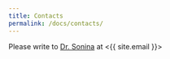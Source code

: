 ```yaml
---
title: Contacts
permalink: /docs/contacts/
---
```


Please write to <a href="https://www.utsc.utoronto.ca/dls/snejina-sonina" title="Snejina Sonina on University of Toronto Scarborough site" target="_blank">Dr. Sonina</a> at <{{ site.email }}>
